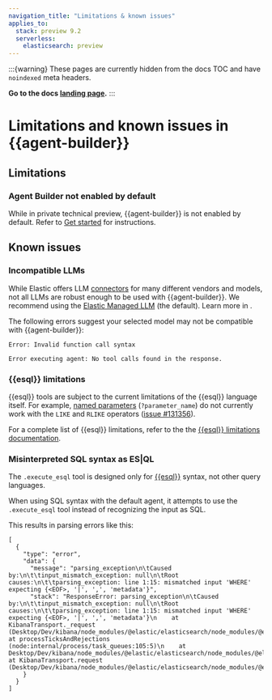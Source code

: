 ```yaml
---
navigation_title: "Limitations & known issues"
applies_to:
  stack: preview 9.2
  serverless:
    elasticsearch: preview
---
```


:::{warning}
These pages are currently hidden from the docs TOC and have `noindexed` meta headers.

**Go to the docs [landing page](/solutions/search/elastic-agent-builder.md).**
:::

# Limitations and known issues in {{agent-builder}}

## Limitations

### Agent Builder not enabled by default

While in private technical preview, {{agent-builder}} is not enabled by default. Refer to [Get started](get-started.md#enable-agent-builder) for instructions.

## Known issues

### Incompatible LLMs

While Elastic offers LLM [connectors](kibana://reference/connectors-kibana.md) for many different vendors and models, not all LLMs are robust enough to be used with {{agent-builder}}. We recommend using the [Elastic Managed LLM](kibana://reference/connectors-kibana/elastic-managed-llm.md) (the default). Learn more in [](models.md).

The following errors suggest your selected model may not be compatible with {{agent-builder}}:

```console-response
Error: Invalid function call syntax
```

```console-response
Error executing agent: No tool calls found in the response.
```

### {{esql}} limitations

{{esql}} tools are subject to the current limitations of the {{esql}} language itself. For example, [named parameters](elasticsearch://reference/query-languages/esql/esql-syntax.md#esql-function-named-params) (`?parameter_name`) do not currently work with the `LIKE` and `RLIKE` operators ([issue #131356](https://github.com/elastic/elasticsearch/issues/131356)).

For a complete list of {{esql}} limitations, refer to the the [{{esql}} limitations documentation](elasticsearch://reference/query-languages/esql/limitations.md).

### Misinterpreted SQL syntax as ES|QL

The `.execute_esql` tool is designed only for [{{esql}}](elasticsearch://reference/query-languages/esql.md) syntax, not other query languages.

When using SQL syntax with the default agent, it attempts to use the `.execute_esql` tool instead of recognizing the input as SQL.

This results in parsing errors like this:
```console-response
[
  {
    "type": "error",
    "data": {
      "message": "parsing_exception\n\tCaused by:\n\t\tinput_mismatch_exception: null\n\tRoot causes:\n\t\tparsing_exception: line 1:15: mismatched input 'WHERE' expecting {<EOF>, '|', ',', 'metadata'}",
      "stack": "ResponseError: parsing_exception\n\tCaused by:\n\t\tinput_mismatch_exception: null\n\tRoot causes:\n\t\tparsing_exception: line 1:15: mismatched input 'WHERE' expecting {<EOF>, '|', ',', 'metadata'}\n    at KibanaTransport._request (Desktop/Dev/kibana/node_modules/@elastic/elasticsearch/node_modules/@elastic/transport/src/Transport.ts:591:17)\n    at processTicksAndRejections (node:internal/process/task_queues:105:5)\n    at Desktop/Dev/kibana/node_modules/@elastic/elasticsearch/node_modules/@elastic/transport/src/Transport.ts:697:22\n    at KibanaTransport.request (Desktop/Dev/kibana/node_modules/@elastic/elasticsearch/node_modules/@elastic/transport/src/Transport.ts:694:14)"
    }
  }
]
```

    
